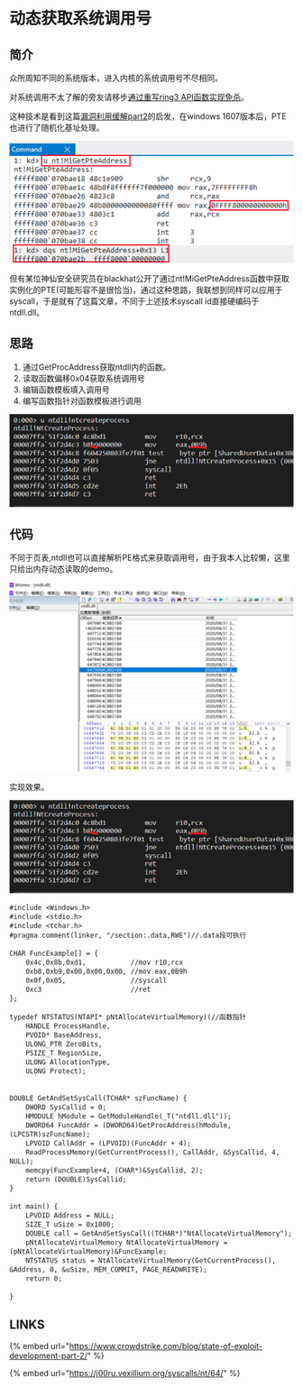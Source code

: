 # 动态获取系统调用号

## 简介

众所周知不同的系统版本，进入内核的系统调用号不尽相同。

对系统调用不太了解的旁友请移步[通过重写ring3 API函数实现免杀](overwrite-winapi-bypassav.md)。

这种技术是看到这篇[漏洞利用缓解part2](https://www.crowdstrike.com/blog/state-of-exploit-development-part-2/)的启发，在windows 1607版本后，PTE也进行了随机化基址处理。

![](../.gitbook/assets/image%20%28168%29.png)

但有某位神仙安全研究员在blackhat公开了通过nt!MiGetPteAddress函数中获取实例化的PTE\(可能形容不是很恰当\)，通过这种思路，我联想到同样可以应用于syscall，于是就有了这篇文章，不同于上述技术syscall id直接硬编码于ntdll.dll。

## 思路

1. 通过GetProcAddress获取ntdll内的函数。
2. 读取函数偏移0x04获取系统调用号
3. 编辑函数模板填入调用号
4. 编写函数指针对函数模板进行调用

![](../.gitbook/assets/image%20%28165%29.png)

## 代码

不同于页表,ntdll也可以直接解析PE格式来获取调用号，由于我本人比较懒，这里只给出内存动态读取的demo。

![](../.gitbook/assets/image%20%28166%29.png)

实现效果。

![](../.gitbook/assets/image%20%28164%29.png)

```text
#include <Windows.h>
#include <stdio.h>
#include <tchar.h>
#pragma comment(linker, "/section:.data,RWE")//.data段可执行

CHAR FuncExample[] = {
	0x4c,0x8b,0xd1,			  //mov r10,rcx
	0xb8,0xb9,0x00,0x00,0x00, //mov eax,0B9h
	0x0f,0x05,				  //syscall
	0xc3					  //ret
};

typedef NTSTATUS(NTAPI* pNtAllocateVirtualMemory)(//函数指针
	HANDLE ProcessHandle,
	PVOID* BaseAddress, 
	ULONG_PTR ZeroBits, 
	PSIZE_T RegionSize, 
	ULONG AllocationType, 
	ULONG Protect);


DOUBLE GetAndSetSysCall(TCHAR* szFuncName) {
	DWORD SysCallid = 0;
	HMODULE hModule = GetModuleHandle(_T("ntdll.dll"));
	DWORD64 FuncAddr = (DWORD64)GetProcAddress(hModule, (LPCSTR)szFuncName);
	LPVOID CallAddr = (LPVOID)(FuncAddr + 4);
	ReadProcessMemory(GetCurrentProcess(), CallAddr, &SysCallid, 4, NULL);
	memcpy(FuncExample+4, (CHAR*)&SysCallid, 2);
	return (DOUBLE)SysCallid;
}

int main() {
	LPVOID Address = NULL;
	SIZE_T uSize = 0x1000;
	DOUBLE call = GetAndSetSysCall((TCHAR*)"NtAllocateVirtualMemory");
	pNtAllocateVirtualMemory NtAllocateVirtualMemory = (pNtAllocateVirtualMemory)&FuncExample;
	NTSTATUS status = NtAllocateVirtualMemory(GetCurrentProcess(), &Address, 0, &uSize, MEM_COMMIT, PAGE_READWRITE);
	return 0;

}
```

## LINKS

{% embed url="https://www.crowdstrike.com/blog/state-of-exploit-development-part-2/" %}

{% embed url="https://j00ru.vexillium.org/syscalls/nt/64/" %}



